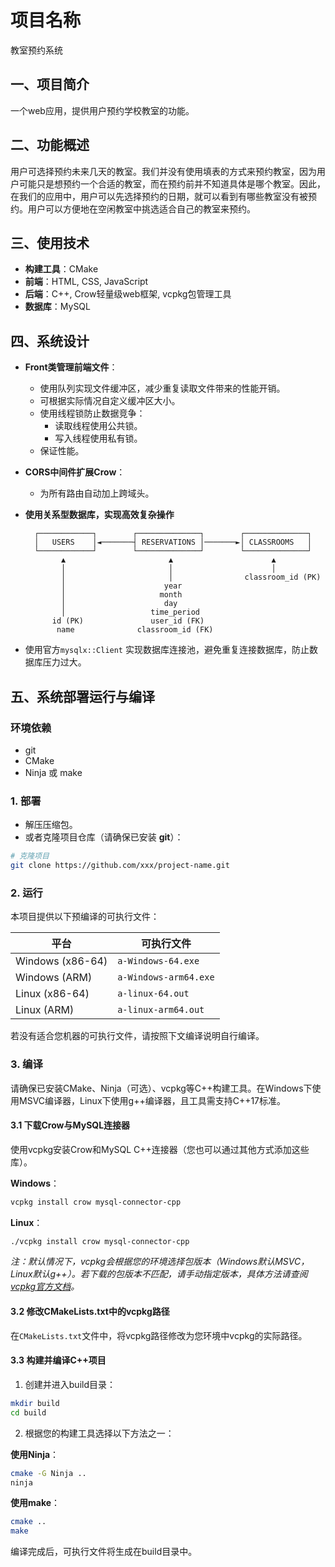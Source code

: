 # 项目名称

教室预约系统

## 一、项目简介

一个web应用，提供用户预约学校教室的功能。

## 二、功能概述

用户可选择预约未来几天的教室。我们并没有使用填表的方式来预约教室，因为用户可能只是想预约一个合适的教室，而在预约前并不知道具体是哪个教室。因此，在我们的应用中，用户可以先选择预约的日期，就可以看到有哪些教室没有被预约。用户可以方便地在空闲教室中挑选适合自己的教室来预约。

## 三、使用技术

- **构建工具**：CMake
- **前端**：HTML, CSS, JavaScript
- **后端**：C++, Crow轻量级web框架, vcpkg包管理工具
- **数据库**：MySQL

## 四、系统设计

- **Front类管理前端文件**：
  - 使用队列实现文件缓冲区，减少重复读取文件带来的性能开销。
  - 可根据实际情况自定义缓冲区大小。
  - 使用线程锁防止数据竞争：
    - 读取线程使用公共锁。
    - 写入线程使用私有锁。
  - 保证性能。
  
- **CORS中间件扩展Crow**：
  - 为所有路由自动加上跨域头。
  
- **使用关系型数据库，实现高效复杂操作**

  ```
    ┌────────────┐        ┌──────────────┐        ┌──────────────┐
    │   USERS    │◄───────┤ RESERVATIONS │───────►│ CLASSROOMS   │
    └────────────┘        └──────────────┘        └──────────────┘
          ▲                       ▲                      ▲
          │                       │                      │
          │                       │                classroom_id (PK)
          │                      year
          │                     month
          │                      day
          │                   time_period
        id (PK)               user_id (FK)
         name              classroom_id (FK)
  ```

- 使用官方`mysqlx::Client` 实现数据库连接池，避免重复连接数据库，防止数据库压力过大。


## 五、系统部署运行与编译

### 环境依赖

- git
- CMake
- Ninja 或 make

### 1. 部署

- 解压压缩包。
- 或者克隆项目仓库（请确保已安装 **git**）：

```bash
# 克隆项目
git clone https://github.com/xxx/project-name.git
```

### 2. 运行

本项目提供以下预编译的可执行文件：

| 平台             | 可执行文件            |
| ---------------- | --------------------- |
| Windows (x86-64) | `a-Windows-64.exe`    |
| Windows (ARM)    | `a-Windows-arm64.exe` |
| Linux (x86-64)   | `a-linux-64.out`      |
| Linux (ARM)      | `a-linux-arm64.out`   |

若没有适合您机器的可执行文件，请按照下文编译说明自行编译。

### 3. 编译

请确保已安装CMake、Ninja（可选）、vcpkg等C++构建工具。在Windows下使用MSVC编译器，Linux下使用g++编译器，且工具需支持C++17标准。

#### 3.1 下载Crow与MySQL连接器

使用vcpkg安装Crow和MySQL C++连接器（您也可以通过其他方式添加这些库）。

**Windows**：

```bash
vcpkg install crow mysql-connector-cpp
```

**Linux**：

```bash
./vcpkg install crow mysql-connector-cpp
```

*注：默认情况下，vcpkg会根据您的环境选择包版本（Windows默认MSVC，Linux默认g++）。若下载的包版本不匹配，请手动指定版本，具体方法请查阅 [vcpkg官方文档](https://vcpkg.io/en/index.html)。*

#### 3.2 修改CMakeLists.txt中的vcpkg路径

在`CMakeLists.txt`文件中，将vcpkg路径修改为您环境中vcpkg的实际路径。

#### 3.3 构建并编译C++项目

1. 创建并进入build目录：

```bash
mkdir build
cd build
```

2. 根据您的构建工具选择以下方法之一：

**使用Ninja**：

```bash
cmake -G Ninja ..
ninja
```

**使用make**：

```bash
cmake ..
make
```

编译完成后，可执行文件将生成在build目录中。